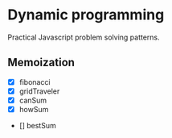 # Dynamic programming

Practical Javascript problem solving patterns.

## Memoization

- [x] fibonacci
- [x] gridTraveler
- [x] canSum
- [x] howSum
- [] bestSum
